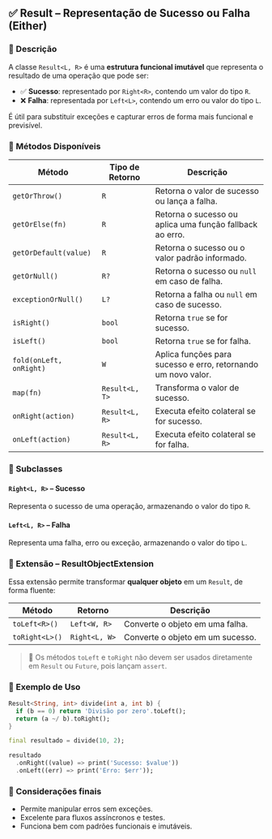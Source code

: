 ## ✅ Result – Representação de Sucesso ou Falha (Either)

### 📖 Descrição

A classe `Result<L, R>` é uma **estrutura funcional imutável** que representa o resultado de uma operação que pode ser:

- ✅ **Sucesso**: representado por `Right<R>`, contendo um valor do tipo `R`.
- ❌ **Falha**: representada por `Left<L>`, contendo um erro ou valor do tipo `L`.

É útil para substituir exceções e capturar erros de forma mais funcional e previsível.



### 🔧 Métodos Disponíveis

| Método                  | Tipo de Retorno | Descrição                                                     |
| ----------------------- | --------------- | ------------------------------------------------------------- |
| `getOrThrow()`          | `R`             | Retorna o valor de sucesso ou lança a falha.                  |
| `getOrElse(fn)`         | `R`             | Retorna o sucesso ou aplica uma função fallback ao erro.      |
| `getOrDefault(value)`   | `R`             | Retorna o sucesso ou o valor padrão informado.                |
| `getOrNull()`           | `R?`            | Retorna o sucesso ou `null` em caso de falha.                 |
| `exceptionOrNull()`     | `L?`            | Retorna a falha ou `null` em caso de sucesso.                 |
| `isRight()`             | `bool`          | Retorna `true` se for sucesso.                                |
| `isLeft()`              | `bool`          | Retorna `true` se for falha.                                  |
| `fold(onLeft, onRight)` | `W`             | Aplica funções para sucesso e erro, retornando um novo valor. |
| `map(fn)`               | `Result<L, T>`  | Transforma o valor de sucesso.                                |
| `onRight(action)`       | `Result<L, R>`  | Executa efeito colateral se for sucesso.                      |
| `onLeft(action)`        | `Result<L, R>`  | Executa efeito colateral se for falha.                        |


### 🧱 Subclasses

#### `Right<L, R>` – Sucesso

Representa o sucesso de uma operação, armazenando o valor do tipo `R`.

#### `Left<L, R>` – Falha

Representa uma falha, erro ou exceção, armazenando o valor do tipo `L`.



### 🧩 Extensão – ResultObjectExtension

Essa extensão permite transformar **qualquer objeto** em um `Result`, de forma fluente:

| Método         | Retorno       | Descrição                        |
| -------------- | ------------- | -------------------------------- |
| `toLeft<R>()`  | `Left<W, R>`  | Converte o objeto em uma falha.  |
| `toRight<L>()` | `Right<L, W>` | Converte o objeto em um sucesso. |

> 🚫 Os métodos `toLeft` e `toRight` não devem ser usados diretamente em `Result` ou `Future`, pois lançam `assert`.



### 🧪 Exemplo de Uso

```dart
Result<String, int> divide(int a, int b) {
  if (b == 0) return 'Divisão por zero'.toLeft();
  return (a ~/ b).toRight();
}

final resultado = divide(10, 2);

resultado
  .onRight((value) => print('Sucesso: $value'))
  .onLeft((err) => print('Erro: $err'));
```



### 📌 Considerações finais

- Permite manipular erros sem exceções.
- Excelente para fluxos assíncronos e testes.
- Funciona bem com padrões funcionais e imutáveis.

